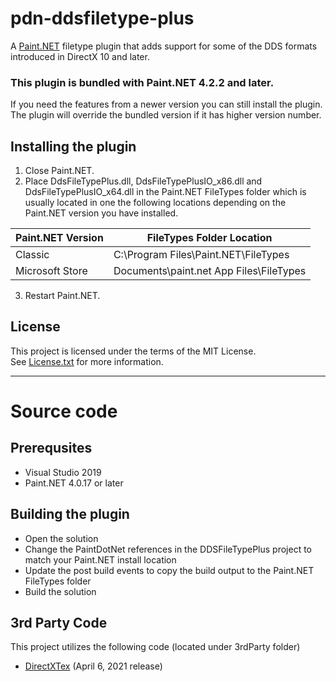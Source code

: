 # pdn-ddsfiletype-plus

A [Paint.NET](http://www.getpaint.net) filetype plugin that adds support for some of the DDS formats introduced in DirectX 10 and later.

### This plugin is bundled with Paint.NET 4.2.2 and later.

If you need the features from a newer version you can still install the plugin.   
The plugin will override the bundled version if it has higher version number.

## Installing the plugin

1. Close Paint.NET.
2. Place DdsFileTypePlus.dll, DdsFileTypePlusIO_x86.dll and DdsFileTypePlusIO_x64.dll in the Paint.NET FileTypes folder which is usually located in one the following locations depending on the Paint.NET version you have installed.

  Paint.NET Version |  FileTypes Folder Location
  --------|----------
  Classic | C:\Program Files\Paint.NET\FileTypes    
  Microsoft Store | Documents\paint.net App Files\FileTypes

3. Restart Paint.NET.

## License

This project is licensed under the terms of the MIT License.   
See [License.txt](License.txt) for more information.

***

# Source code

## Prerequsites

* Visual Studio 2019
* Paint.NET 4.0.17 or later

## Building the plugin

* Open the solution
* Change the PaintDotNet references in the DDSFileTypePlus project to match your Paint.NET install location
* Update the post build events to copy the build output to the Paint.NET FileTypes folder
* Build the solution

## 3rd Party Code

This project utilizes the following code (located under 3rdParty folder)

* [DirectXTex](https://github.com/Microsoft/DirectXTex) (April 6, 2021 release)